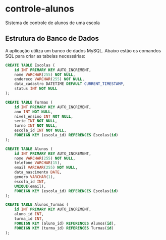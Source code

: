 # controle-alunos
Sistema de controle de alunos de uma escola

## Estrutura do Banco de Dados

A aplicação utiliza um banco de dados MySQL. Abaixo estão os comandos SQL para criar as tabelas necessárias:

```sql
CREATE TABLE Escolas (
    id INT PRIMARY KEY AUTO_INCREMENT,
    nome VARCHAR(255) NOT NULL,
    endereco VARCHAR(255) NOT NULL,
    data_cadastro DATETIME DEFAULT CURRENT_TIMESTAMP,
    status INT NOT NULL
);

CREATE TABLE Turmas (
    id INT PRIMARY KEY AUTO_INCREMENT,
    ano INT NOT NULL,
    nivel_ensino INT NOT NULL,
    serie INT NOT NULL,
    turno INT NOT NULL,
    escola_id INT NOT NULL,
    FOREIGN KEY (escola_id) REFERENCES Escolas(id)
);

CREATE TABLE Alunos (
    id INT PRIMARY KEY AUTO_INCREMENT,
    nome VARCHAR(255) NOT NULL,
    telefone VARCHAR(15),
    email VARCHAR(255) NOT NULL,
    data_nascimento DATE,
    genero VARCHAR(1),
    escola_id INT,
    UNIQUE(email),
    FOREIGN KEY (escola_id) REFERENCES Escolas(id)
);

CREATE TABLE Alunos_Turmas (
    id INT PRIMARY KEY AUTO_INCREMENT,
    aluno_id INT,
    turma_id INT,
    FOREIGN KEY (aluno_id) REFERENCES Alunos(id),
    FOREIGN KEY (turma_id) REFERENCES Turmas(id)
);